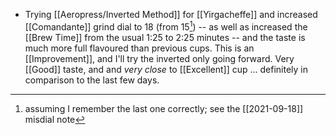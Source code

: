 - Trying [[Aeropress/Inverted Method]] for [[Yirgacheffe]] and increased [[Comandante]] grind dial to 18 (from 15[^1]) -- as well as increased the [[Brew Time]] from the usual 1:25 to 2:25 minutes -- and the taste is much more full flavoured than previous cups. This is an [[Improvement]], and I'll try the inverted only going forward. Very [[Good]] taste, and and *very close* to [[Excellent]] cup ... definitely in comparison to the last few days.

[^1]: assuming I remember the last one correctly; see the [[2021-09-18]] misdial note